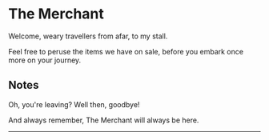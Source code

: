 <head>
  <title>The Merchant</title>
</head>
<body>
  <h1 class="title">The Merchant</h1>
  <p>Welcome, weary travellers from afar, to my stall.</p>
  <p>Feel free to peruse the items we have on sale, before you embark once more on your journey.</p>
  <h2 class="subtitles">Notes</h2>
  <p></p>
  <p>Oh, you're leaving? Well then, goodbye!</p>
  <p>And always remember, The Merchant will always be here.</p>
  <hr class="divider_one">
</body>